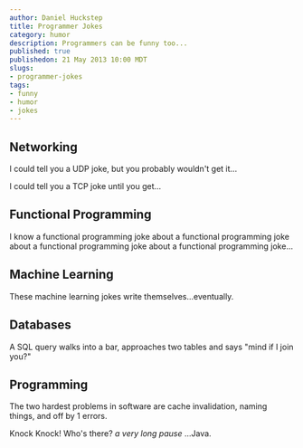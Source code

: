 ```yaml
--- 
author: Daniel Huckstep
title: Programmer Jokes
category: humor
description: Programmers can be funny too...
published: true
publishedon: 21 May 2013 10:00 MDT
slugs: 
- programmer-jokes
tags: 
- funny
- humor
- jokes
---
```

## Networking

I could tell you a UDP joke, but you probably wouldn't get it...

I could tell you a TCP joke until you get...

## Functional Programming

I know a functional programming joke about a functional programming joke about a functional programming joke about a functional programming joke...

## Machine Learning

These machine learning jokes write themselves...eventually.

## Databases

A SQL query walks into a bar, approaches two tables and says "mind if I join you?"

## Programming

The two hardest problems in software are cache invalidation, naming things, and off by 1 errors.

Knock Knock! Who's there? _a very long pause_ ...Java.

